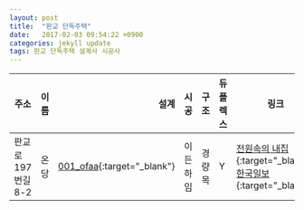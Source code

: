 ```yaml
---
layout: post
title:  "판교 단독주택"
date:   2017-02-03 09:54:22 +0900
categories: jekyll update
tags: 판교 단독주택 설계사 시공사
---
```


| 주소 | 이름  | 설계  | 시공   | 구조  | 듀플렉스 | 링크 |
| ------------- |:-------------:| -----:| - | - | - | - |
| 판교로197번길 8-2 | 온당 | [001_ofaa]{:target="_blank"} | 이든하임 | 경량목 | Y | [전원속의 내집][001_l1]{:target="_blank"}, [한국일보][001_l2]{:target="_blank"}  |




[001_ofaa]: http://www.o4aa.com/pk
[001_l1]: http://navercast.naver.com/magazine_contents.nhn?rid=1433&attrId=&contents_id=130024&leafId=1433
[001_l2]: http://navercast.naver.com/magazine_contents.nhn?rid=1433&attrId=&contents_id=130024&leafId=1433
